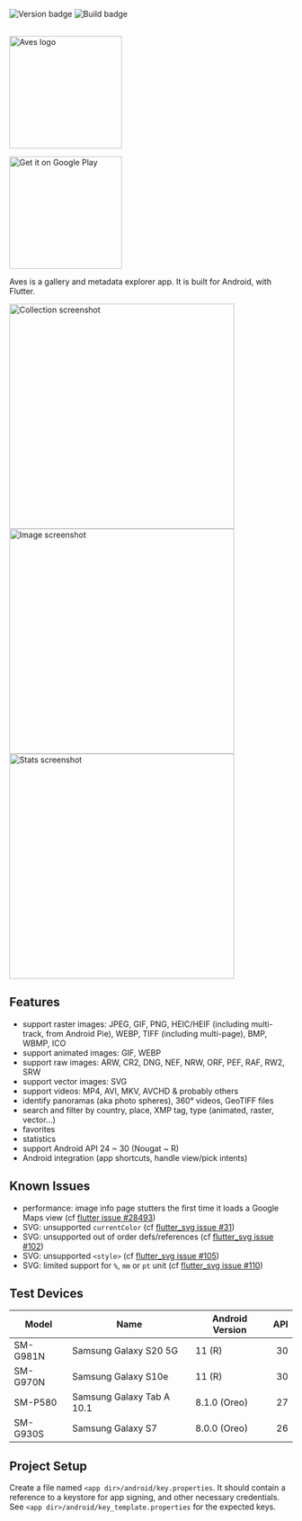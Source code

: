 ![Version badge][Version badge]
![Build badge][Build badge]

<br />
<img src="https://raw.githubusercontent.com/deckerst/aves/develop/assets/aves_logo.svg" alt='Aves logo' width="200" />

[<img src="https://play.google.com/intl/en_us/badges/static/images/badges/en_badge_web_generic.png" alt='Get it on Google Play' width="200">](https://play.google.com/store/apps/details?id=deckers.thibault.aves&pcampaignid=pcampaignidMKT-Other-global-all-co-prtnr-py-PartBadge-Mar2515-1)

Aves is a gallery and metadata explorer app. It is built for Android, with Flutter.

<img src="https://raw.githubusercontent.com/deckerst/aves/develop/extra/play/screenshots%20v1.2.1/S10/1-S10-collection.png" alt='Collection screenshot' height="400" /><img src="https://raw.githubusercontent.com/deckerst/aves/develop/extra/play/screenshots%20v1.2.1/S10/2-S10-image.png" alt='Image screenshot' height="400" /><img src="https://raw.githubusercontent.com/deckerst/aves/develop/extra/play/screenshots%20v1.2.1/S10/5-S10-stats.png" alt='Stats screenshot' height="400" />

## Features

- support raster images: JPEG, GIF, PNG, HEIC/HEIF (including multi-track, from Android Pie), WEBP, TIFF (including multi-page), BMP, WBMP, ICO
- support animated images: GIF, WEBP
- support raw images: ARW, CR2, DNG, NEF, NRW, ORF, PEF, RAF, RW2, SRW
- support vector images: SVG
- support videos: MP4, AVI, MKV, AVCHD & probably others
- identify panoramas (aka photo spheres), 360° videos, GeoTIFF files
- search and filter by country, place, XMP tag, type (animated, raster, vector…)
- favorites
- statistics
- support Android API 24 ~ 30 (Nougat ~ R)
- Android integration (app shortcuts, handle view/pick intents)

## Known Issues

- performance: image info page stutters the first time it loads a Google Maps view (cf [flutter issue #28493](https://github.com/flutter/flutter/issues/28493))
- SVG: unsupported `currentColor` (cf [flutter_svg issue #31](https://github.com/dnfield/flutter_svg/issues/31))
- SVG: unsupported out of order defs/references (cf [flutter_svg issue #102](https://github.com/dnfield/flutter_svg/issues/102))
- SVG: unsupported `<style>` (cf [flutter_svg issue #105](https://github.com/dnfield/flutter_svg/issues/105))
- SVG: limited support for `%`, `mm` or `pt` unit (cf [flutter_svg issue #110](https://github.com/dnfield/flutter_svg/issues/110))

## Test Devices

| Model       | Name                       | Android Version | API |
| ----------- | -------------------------- | --------------- | ---:|
| SM-G981N    | Samsung Galaxy S20 5G      | 11 (R)          | 30  |
| SM-G970N    | Samsung Galaxy S10e        | 11 (R)          | 30  |
| SM-P580     | Samsung Galaxy Tab A 10.1  | 8.1.0 (Oreo)    | 27  |
| SM-G930S    | Samsung Galaxy S7          | 8.0.0 (Oreo)    | 26  |

## Project Setup

Create a file named `<app dir>/android/key.properties`. It should contain a reference to a keystore for app signing, and other necessary credentials. See `<app dir>/android/key_template.properties` for the expected keys.

[Version badge]: https://img.shields.io/github/v/release/deckerst/aves?include_prereleases&sort=semver
[Build badge]: https://img.shields.io/github/workflow/status/deckerst/aves/Release%20on%20tag
